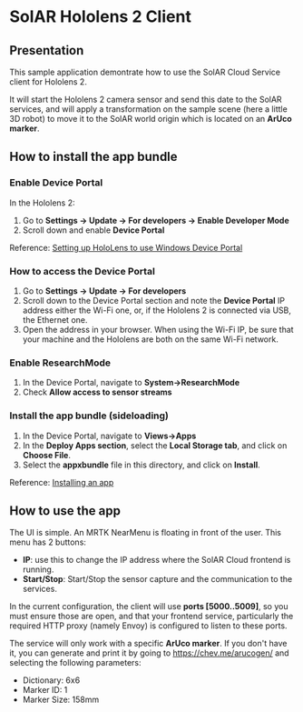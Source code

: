 # SolAR Hololens 2 Client

## Presentation

This sample application demontrate how to use the SolAR Cloud Service client for Hololens 2.

It will start the Hololens 2 camera sensor and send this date to the SolAR services, and will apply a transformation on the sample scene (here a little 3D robot) to move it to the SolAR world origin which is located on an **ArUco marker**.

## How to install the app bundle

### Enable Device Portal
In the Hololens 2:
1. Go to **Settings -> Update -> For developers -> Enable Developer Mode**
2. Scroll down and enable **Device Portal**

Reference: [Setting up HoloLens to use Windows Device Portal](https://docs.microsoft.com/en-us/windows/mixed-reality/develop/advanced-concepts/using-the-windows-device-portal#setting-up-hololens-to-use-windows-device-portal)

### How to access the Device Portal
1. Go to **Settings -> Update -> For developers**
2. Scroll down to the Device Portal section and note the **Device Portal** IP address either the Wi-Fi one, or, if the Hololens 2 is connected via USB, the Ethernet one.
3. Open the address in your browser. When using the Wi-Fi IP, be sure that your machine and the Hololens are both on the same Wi-Fi network.

### Enable ResearchMode
1. In the Device Portal, navigate to **System->ResearchMode**
2. Check **Allow access to sensor streams**
### Install the app bundle (sideloading)

1. In the Device Portal, navigate to **Views->Apps**
2. In the **Deploy Apps section**, select the **Local Storage tab**, and click on **Choose File**.
3. Select the **appxbundle** file in this directory, and click on **Install**.

Reference: [Installing an app](https://docs.microsoft.com/en-us/windows/mixed-reality/develop/advanced-concepts/using-the-windows-device-portal#installing-an-app)

## How to use the app
The UI is simple. An MRTK NearMenu is floating in front of the user.
This menu has 2 buttons:
* **IP**: use this to change the IP address where the SolAR Cloud frontend is running.
* **Start/Stop**: Start/Stop the sensor capture and the communication to the services.

In the current configuration, the client will use **ports [5000..5009]**, so you must ensure those are open, and that your frontend service, particularly the required HTTP proxy (namely Envoy) is configured to listen to these ports.

The service will only work with a specific **ArUco marker**. If you don't have it, you can generate and print it by going to https://chev.me/arucogen/ and selecting the following parameters:
* Dictionary: 6x6
* Marker ID: 1
* Marker Size: 158mm


